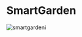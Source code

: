 # SmartGarden

![smartgardeni](https://user-images.githubusercontent.com/33126053/59904680-72e68200-9404-11e9-9f7d-d9e7fa9ebe0e.jpg)
